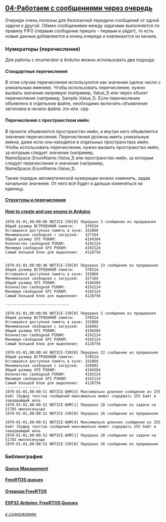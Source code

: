 ## [04-Работаем с сообщениями через очередь](#) 

Очереди очень полезны для безопасной передачи сообщений от одной задачи к другой. Обмен сообщениями между задачами выполняется по правилу FIFO (первым сообщение пришло -  первым и уйдет), то есть новые данные добавляются в конец очереди и извлекаются из начала.

### Нумераторы (перечисления)

Для работы с enumerator в Arduino можно использовать два подхода: 

#### Стандартные перечисления 

В этом случае перечисления используются как значения (целое число с уникальным именем). Чтобы использовать перечисление, нужно вызвать значение напрямую (например, Value_1) или через объект перечисления (например, Sample::Value_1). Если перечисление объявлено в отдельном файле, необходимо включить объявление заголовка в начало файла .ino или .cpp. 

#### Перечисления с пространством имён. 

В проекте объявляется пространство имён, и внутри него объявляется значение перечисления. Перечисления должны иметь уникальные имена, даже если они находятся в отдельных пространствах имён. Чтобы использовать перечисление, нужно вызвать пространство имён, за которым следует значение (например, NameSpace::EnumName::Value_1) или пространство имён, за которым следует перечисление и значение (например, NameSpace::EnumName::Value_1). 

Также порядок автоматической нумерации можно изменить, задав начальное значение. От него всё будет и дальше изменяться на единицу. 

#### [Структуры и перечисления](https://alexgyver.ru/lessons/struct/)

#### [How to create and use enums in Arduino](https://www.delasign.com/blog/how-to-create-and-use-enums-in-arduino/)

```
1970-01-01,00:00:06 NOTICE-ISR[0] Передано 3 сообщение из прерывания
Общий размер ВСТРОЕННОЙ памяти:     370524
Оставшаяся доступная память в куче: 332868
Минимальная свободная с загрузки:   327164
Общий размер SPI PSRAM:             4194304
Количество свободной PSRAM:         4192124
Минимум свободной SPI PSRAM:        4192124
Самый большой блок для выделения:   4128756


1970-01-01,00:00:46 NOTICE-ISR[0] Передано 23 сообщение из прерывания
Общий размер ВСТРОЕННОЙ памяти:     370524
Оставшаяся доступная память в куче: 332868
Минимальная свободная с загрузки:   327164
Общий размер SPI PSRAM:             4194304
Количество свободной PSRAM:         4192124
Минимум свободной SPI PSRAM:        4192124
Самый большой блок для выделения:   4128756

-----------------------------

1970-01-01,00:00:06 NOTICE-ISR[0] Передано 3 сообщение из прерывания
Общий размер ВСТРОЕННОЙ памяти:     370524
Оставшаяся доступная память в куче: 332868
Минимальная свободная с загрузки:   326892
Общий размер SPI PSRAM:             4194304
Количество свободной PSRAM:         4192124
Минимум свободной SPI PSRAM:        4192124
Самый большой блок для выделения:   4128756

1970-01-01,00:00:44 NOTICE-ISR[0] Передано 22 сообщение из прерывания
Общий размер ВСТРОЕННОЙ памяти:     370524
Оставшаяся доступная память в куче: 332868
Минимальная свободная с загрузки:   326892
Общий размер SPI PSRAM:             4194304
Количество свободной PSRAM:         4192124
Минимум свободной SPI PSRAM:        4192124
Самый большой блок для выделения:   4128756
----------------
1970-01-01,00:00:51 NOTICE-QHM[4] Максимально длинное сообщение из 255 байт [буфер текстов сообщений максимально может содержать 255 байт и завершающий ноль
1970-01-01,00:00:52 NOTICE-QHM[1] Передано 28 сообщение из задачи на 51785 миллисекунде
1970-01-01,00:00:52 NOTICE-ISR[0] Передано 26 сообщение из прерывания

1970-01-01,00:00:51 NOTICE-QHM[4] Максимально длинное сообщение из 255 байт [буфер текстов сообщений максимально может содержать 255 байт и завершающий ноль
1970-01-01,00:00:52 NOTICE-QHM[1] Передано 28 сообщение из задачи на 51783 миллисекунде
1970-01-01,00:00:52 NOTICE-ISR[0] Передано 26 сообщение из прерывания

```

### Библиография

#### [Queue Management](https://www.freertos.org/Documentation/02-Kernel/04-API-references/06-Queues/00-QueueManagement)

#### [FreeRTOS queues](https://www.freertos.org/Documentation/02-Kernel/02-Kernel-features/02-Queues-mutexes-and-semaphores/01-Queues)

#### [Очереди FreeRTOS](https://kotyara12.ru/iot/esp32_queue/)

#### [ESP32 Arduino: FreeRTOS Queues](https://techtutorialsx.com/2017/08/20/esp32-arduino-freertos-queues/)

###### [к содержанию](#%D0%B2%D0%B2%D0%B5%D0%B4%D0%B5%D0%BD%D0%B8%D0%B5---%D0%B1%D1%8B%D1%81%D1%82%D1%80%D0%BE%D0%B5-%D0%B7%D0%BD%D0%B0%D0%BA%D0%BE%D0%BC%D1%81%D1%82%D0%B2%D0%BE)
